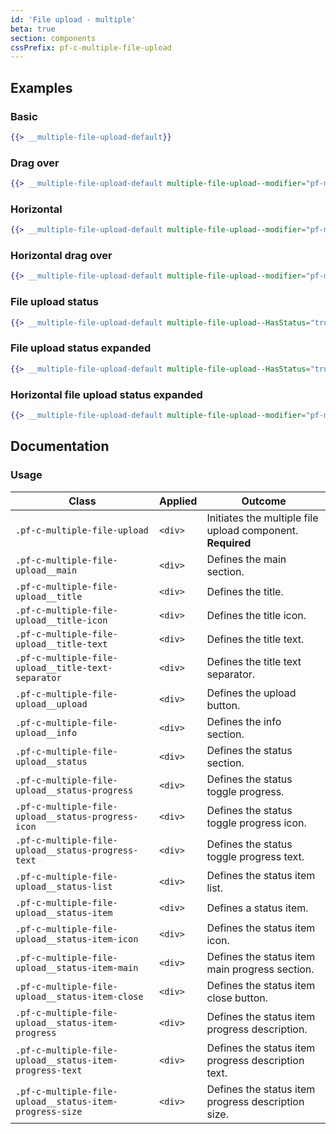 ```yaml
---
id: 'File upload - multiple'
beta: true
section: components
cssPrefix: pf-c-multiple-file-upload
---
```


## Examples
### Basic
```hbs
{{> __multiple-file-upload-default}}
```

### Drag over
```hbs
{{> __multiple-file-upload-default multiple-file-upload--modifier="pf-m-drag-over"}}
```

### Horizontal
```hbs
{{> __multiple-file-upload-default multiple-file-upload--modifier="pf-m-horizontal"}}
```

### Horizontal drag over
```hbs
{{> __multiple-file-upload-default multiple-file-upload--modifier="pf-m-horizontal pf-m-drag-over"}}
```

### File upload status
```hbs
{{> __multiple-file-upload-default multiple-file-upload--HasStatus="true"}}
```

### File upload status expanded
```hbs
{{> __multiple-file-upload-default multiple-file-upload--HasStatus="true" multiple-file-upload-status--IsExpanded="true"}}
```

### Horizontal file upload status expanded
```hbs
{{> __multiple-file-upload-default multiple-file-upload--modifier="pf-m-horizontal" multiple-file-upload--HasStatus="true" multiple-file-upload-status--IsExpanded="true"}}
```

## Documentation

### Usage
| Class | Applied | Outcome |
| -- | -- | -- |
| `.pf-c-multiple-file-upload` | `<div>` | Initiates the multiple file upload component. **Required** |
| `.pf-c-multiple-file-upload__main` | `<div>` | Defines the main section. |
| `.pf-c-multiple-file-upload__title` | `<div>` | Defines the title. |
| `.pf-c-multiple-file-upload__title-icon` | `<div>` | Defines the title icon. |
| `.pf-c-multiple-file-upload__title-text` | `<div>` | Defines the title text. |
| `.pf-c-multiple-file-upload__title-text-separator` | `<div>` | Defines the title text separator. |
| `.pf-c-multiple-file-upload__upload` | `<div>` | Defines the upload button. |
| `.pf-c-multiple-file-upload__info` | `<div>` | Defines the info section. |
| `.pf-c-multiple-file-upload__status` | `<div>` | Defines the status section. |
| `.pf-c-multiple-file-upload__status-progress` | `<div>` | Defines the status toggle progress. |
| `.pf-c-multiple-file-upload__status-progress-icon` | `<div>` | Defines the status toggle progress icon. |
| `.pf-c-multiple-file-upload__status-progress-text` | `<div>` | Defines the status toggle progress text. |
| `.pf-c-multiple-file-upload__status-list` | `<div>` | Defines the status item list. |
| `.pf-c-multiple-file-upload__status-item` | `<div>` | Defines a status item. |
| `.pf-c-multiple-file-upload__status-item-icon` | `<div>` | Defines the status item icon. |
| `.pf-c-multiple-file-upload__status-item-main` | `<div>` | Defines the status item main progress section. |
| `.pf-c-multiple-file-upload__status-item-close` | `<div>` | Defines the status item close button. |
| `.pf-c-multiple-file-upload__status-item-progress` | `<div>` | Defines the status item progress description. |
| `.pf-c-multiple-file-upload__status-item-progress-text` | `<div>` | Defines the status item progress description text. |
| `.pf-c-multiple-file-upload__status-item-progress-size` | `<div>` | Defines the status item progress description size. |
